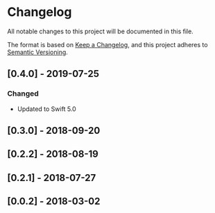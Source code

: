 # Changelog
All notable changes to this project will be documented in this file.

The format is based on [Keep a Changelog](https://keepachangelog.com/en/1.0.0/),
and this project adheres to [Semantic Versioning](https://semver.org/spec/v2.0.0.html).

## [0.4.0] - 2019-07-25
### Changed
- Updated to Swift 5.0

## [0.3.0] - 2018-09-20
## [0.2.2] - 2018-08-19
## [0.2.1] - 2018-07-27
## [0.0.2] - 2018-03-02